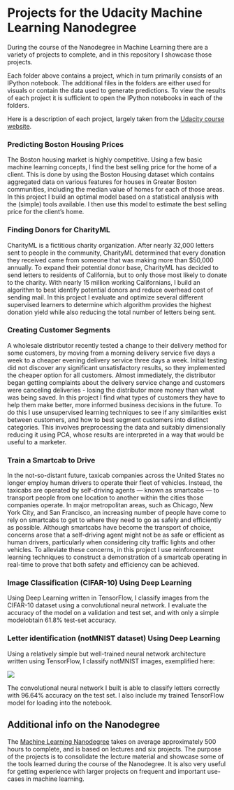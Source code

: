 # Projects for the Udacity Machine Learning Nanodegree

During the course of the Nanodegree in Machine Learning there are a variety of projects to complete, and in this repository I showcase those projects. 

Each folder above contains a project, which in turn primarily consists of an IPython notebook. The additional files in the folders are either used for visuals or contain the data used to generate predictions. To view the results of each project it is sufficient to open the IPython notebooks in each of the folders.

Here is a description of each project, largely taken from the [Udacity course website](https://www.udacity.com/course/machine-learning-engineer-nanodegree--nd009).

### Predicting Boston Housing Prices

The Boston housing market is highly competitive. Using a few basic machine learning concepts, I find the best selling price for the home of a client. This is done by using the Boston Housing dataset which contains aggregated data on various features for houses in Greater Boston communities, including the median value of homes for each of those areas. In this project I build an optimal model based on a statistical analysis with the (simple) tools available. I then use this model to estimate the best selling price for the client’s home.

### Finding Donors for CharityML

CharityML is a fictitious charity organization. After nearly 32,000 letters sent to people in the community, CharityML determined that every donation they received came from someone that was making more than $50,000 annually. To expand their potential donor base, CharityML has decided to send letters to residents of California, but to only those most likely to donate to the charity. With nearly 15 million working Californians, I build an algorithm to best identify potential donors and reduce overhead cost of sending mail. In this project I evaluate and optimize several different supervised learners to determine which algorithm provides the highest donation yield while also reducing the total number of letters being sent.

### Creating Customer Segments

A wholesale distributor recently tested a change to their delivery method for some customers, by moving from a morning delivery service five days a week to a cheaper evening delivery service three days a week. Initial testing did not discover any significant unsatisfactory results, so they implemented the cheaper option for all customers. Almost immediately, the distributor began getting complaints about the delivery service change and customers were canceling deliveries - losing the distributor more money than what was being saved. In this project I find what types of customers they have to help them make better, more informed business decisions in the future. To do this I use unsupervised learning techniques to see if any similarities exist between customers, and how to best segment customers into distinct categories.  This involves preprocessing the data and suitably dimensionally reducing it using PCA, whose results are interpreted in a way that would be useful to a marketer.

### Train a Smartcab to Drive

In the not-so-distant future, taxicab companies across the United States no longer employ human drivers to operate their fleet of vehicles. Instead, the taxicabs are operated by self-driving agents — known as smartcabs — to transport people from one location to another within the cities those companies operate. In major metropolitan areas, such as Chicago, New York City, and San Francisco, an increasing number of people have come to rely on smartcabs to get to where they need to go as safely and efficiently as possible. Although smartcabs have become the transport of choice, concerns arose that a self-driving agent might not be as safe or efficient as human drivers, particularly when considering city traffic lights and other vehicles. To alleviate these concerns, in this project I use reinforcement learning techniques to construct a demonstration of a smartcab operating in real-time to prove that both safety and efficiency can be achieved.

### Image Classification (CIFAR-10) Using Deep Learning

Using Deep Learning written in TensorFlow, I classify images from the CIFAR-10 dataset using a convolutional neural network. I evaluate the accuracy of the model on a validation and test set, and with only a simple modelobtain 61.8% test-set accuracy.

### Letter identification (notMNIST dataset) Using Deep Learning

Using a relatively simple but well-trained neural network architecture written using TensorFlow, I classify notMNIST images, exemplified here:

![](http://personalpages.to.infn.it/~dgalloni/notMNIST.png)

The convolutional neural network I built is able to classify letters correctly with 96.64% accuracy on the test set. I also include my trained TensorFlow model for loading into the notebook.

## Additional info on the Nanodegree

The [Machine Learning Nanodegree](https://www.udacity.com/course/machine-learning-engineer-nanodegree--nd009) takes on average approximately 500 hours to complete, and is based on lectures and six projects. The purpose of the projects is to consolidate the lecture material and showcase some of the tools learned during the course of the Nanodegree. It is also very useful for getting experience with larger projects on frequent and important use-cases in machine learning.

